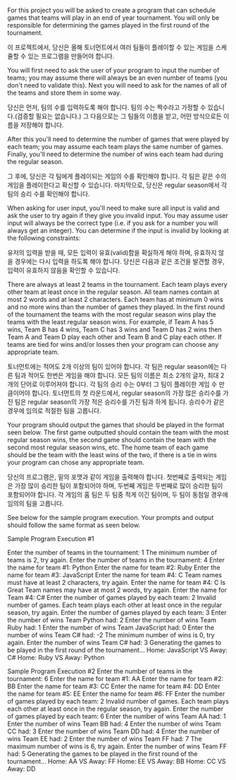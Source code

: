 For this project you will be asked to create a program that can schedule games that teams will play in an end of year tournament. You will only be responsible for determining the games played in the first round of the tournament.

이 프로젝트에서, 당신은 올해 토너먼트에서 여러 팀들이 플레이할 수 있는 게임을 스케쥴할 수 있는 프로그램을 만들어야 합니다. 

You will first need to ask the user of your program to input the number of teams; you may assume there will always be an even number of teams (you don't need to validate this). Next you will need to ask for the names of all of the teams and store them in some way.

당신은 먼저, 팀의 수를 입력하도록 해야 합니다. 팀의 수는 짝수라고 가정할 수 있습니다.(검증할 필요는 없습니다.) 그 다음으로는 그 팀들의 이름을 받고, 어떤 방식으로든 이름을 저장해야 합니다.

After this you'll need to determine the number of games that were played by each team; you may assume each team plays the same number of games. Finally, you'll need to determine the number of wins each team had during the regular season.

그 후에, 당신은 각 팀에게 플레이되는 게임의 수를 확인해야 합니다. 각 팀은 같은 수의 게임을 플레이한다고 확신할 수 있습니다. 마지막으로, 당신은 regular season에서 각 팀의 승리 수를 확인해야 합니다.

When asking for user input, you'll need to make sure all input is valid and ask the user to try again if they give you invalid input. You may assume user input will always be the correct type (i.e. if you ask for a number you will always get an integer). You can determine if the input is invalid by looking at the following constraints:

유저의 입력을 받을 때, 모든 입력이 유효(valid)함을 확실하게 해야 하며, 유효하지 않을 경우에는 다시 입력을 하도록 해야 합니다. 당신은 다음과 같은 조건을 발견할 경우, 입력이 유효하지 않음을 확인할 수 있습니다.

There are always at least 2 teams in the tournament.
Each team plays every other team at least once in the regular season.
All team names contain at most 2 words and at least 2 characters.
Each team has at minimum 0 wins and no more wins than the number of games they played.
In the first round of the tournament the teams with the most regular season wins play the teams with the least regular season wins. For example, if Team A has 5 wins, Team B has 4 wins, Team C has 3 wins and Team D has 2 wins then Team A and Team D play each other and Team B and C play each other. If teams are tied for wins and/or losses then your program can choose any appropriate team.

토너먼트에는 적어도 2개 이상의 팀이 있어야 합니다.
각 팀은 regular season에는 다른 팀과 적어도 한번은 게임을 해야 합니다.
모든 팀의 이름은 최소 2개의 글자, 최대 2개의 단어로 이루어져야 합니다.
각 팀의 승리 수는 0부터 그 팀이 플레이한 게임 수 만큼이어야 합니다.
토너먼트의 첫 라운드에서, regular season의 가장 많은 승리수를 가진 팀은 regular season의 가장 적은 승리수를 가진 팀과 하게 됩니다. 승리수가 같은 경우에 임의로 적절한 팀을 고릅니다.

Your program should output the games that should be played in the format seen below. The first game outputted should contain the team with the most regular season wins, the second game should contain the team with the second most regular season wins, etc. The home team of each game should be the team with the least wins of the two, if there is a tie in wins your program can chose any appropriate team.

당신의 프로그램은, 밑의 포맷과 같이 게임을 출력해야 합니다. 첫번째로 출력되는 게임은 가장 많이 승리한 팀이 포함되어야 하며, 두번째 게임은 두번째로 많이 승리한 팀이 포함되어야 합니다. 각 게임의 홈 팀은 두 팀중 적게 이긴 팀이며, 두 팀이 동점일 경우에 임의의 팀을 고릅니다.

See below for the sample program execution. Your prompts and output should follow the same format as seen below.


Sample Program Execution #1

Enter the number of teams in the tournament: 1
The minimum number of teams is 2, try again.
Enter the number of teams in the tournament: 4
Enter the name for team #1: Python
Enter the name for team #2: Ruby
Enter the name for team #3: JavaScript
Enter the name for team #4: C
Team names must have at least 2 characters, try again.
Enter the name for team #4: C Is Great
Team names may have at most 2 words, try again.
Enter the name for Team #4: C#
Enter the number of games played by each team: 2
Invalid number of games. Each team plays each other at least once in the regular season, try again.
Enter the number of games played by each team: 3
Enter the number of wins Team Python had: 2 
Enter the number of wins Team Ruby had: 1 
Enter the number of wins Team JavaScript had: 0 
Enter the number of wins Team C# had: -2
The minimum number of wins is 0, try again.
Enter the number of wins Team C# had: 3
Generating the games to be played in the first round of the tournament...
Home: JavaScript VS Away: C#
Home: Ruby VS Away: Python

Sample Program Execution #2
Enter the number of teams in the tournament: 6
Enter the name for team #1: AA
Enter the name for team #2: BB
Enter the name for team #3: CC
Enter the name for team #4: DD
Enter the name for team #5: EE
Enter the name for team #6: FF
Enter the number of games played by each team: 2
Invalid number of games. Each team plays each other at least once in the regular season, try again.
Enter the number of games played by each team: 6
Enter the number of wins Team AA had: 1 
Enter the number of wins Team BB had: 4 
Enter the number of wins Team CC had: 3 
Enter the number of wins Team DD had: 4 
Enter the number of wins Team EE had: 2 
Enter the number of wins Team FF had: 7 
The maximum number of wins is 6, try again.
Enter the number of wins Team FF had: 5 
Generating the games to be played in the first round of the tournament...
Home: AA VS Away: FF
Home: EE VS Away: BB
Home: CC VS Away: DD